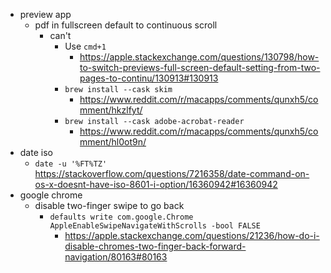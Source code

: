 - preview app
  - pdf in fullscreen default to continuous scroll
    - can't
      - Use `cmd+1`
        - https://apple.stackexchange.com/questions/130798/how-to-switch-previews-full-screen-default-setting-from-two-pages-to-continu/130913#130913
      - `brew install --cask skim`
        - https://www.reddit.com/r/macapps/comments/qunxh5/comment/hkzlfyt/
      - `brew install --cask adobe-acrobat-reader`
        - https://www.reddit.com/r/macapps/comments/qunxh5/comment/hl0ot9n/
- date iso
  - `date -u '%FT%TZ'` https://stackoverflow.com/questions/7216358/date-command-on-os-x-doesnt-have-iso-8601-i-option/16360942#16360942
- google chrome
  - disable two-finger swipe to go back
    - `defaults write com.google.Chrome AppleEnableSwipeNavigateWithScrolls -bool FALSE`
      - https://apple.stackexchange.com/questions/21236/how-do-i-disable-chromes-two-finger-back-forward-navigation/80163#80163
